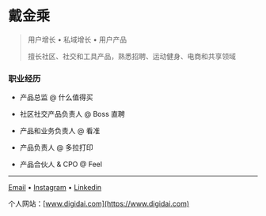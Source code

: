 # 戴金乘

> 用户增长 • 私域增长 • 用户产品
>
> 擅长社区、社交和工具产品，熟悉招聘、运动健身、电商和共享领域

### 职业经历

- 产品总监 @ 什么值得买

- 社区社交产品负责人 @ Boss 直聘

- 产品和业务负责人 @ 看准

- 产品负责人 @ 多拉打印

- 产品合伙人 & CPO @ Feel

---

[Email](mailto:daiq@live.cn) • [Instagram](https://www.instagram.com/daijc.eth/) • [Linkedin](https://www.linkedin.com/in/daijc/?locale=zh_CN)

个人网站：[www.digidai.com](https://www.digidai.com)
